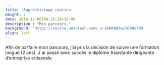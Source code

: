 ```yaml
---
title: 'Apprentissage continu'
weight: 2
date: 2018-12-06T09:29:16+10:00
description : "Mon parcours."
background: 'https://source.unsplash.com/_v-EHHKKW3w/1600x700'
align: left
---
```


Afin de parfaire mon parcours, j’ai pris la décision de suivre une formation longue (2 ans). J´ai passé avec succès le diplôme Assistante dirigeante d’entreprise artisanale.
